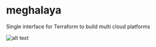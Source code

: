 # meghalaya
Single interface for Terraform to build multi cloud platforms

![alt text](https://github.com/Argos4/meghalaya/meghalaya.png?raw=true)

